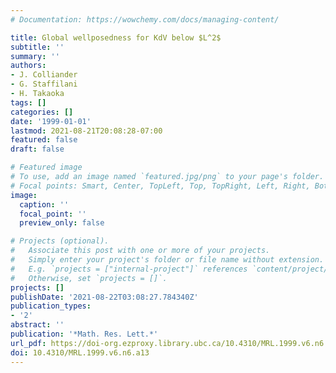 ```yaml
---
# Documentation: https://wowchemy.com/docs/managing-content/

title: Global wellposedness for KdV below $L^2$
subtitle: ''
summary: ''
authors:
- J. Colliander
- G. Staffilani
- H. Takaoka
tags: []
categories: []
date: '1999-01-01'
lastmod: 2021-08-21T20:08:28-07:00
featured: false
draft: false

# Featured image
# To use, add an image named `featured.jpg/png` to your page's folder.
# Focal points: Smart, Center, TopLeft, Top, TopRight, Left, Right, BottomLeft, Bottom, BottomRight.
image:
  caption: ''
  focal_point: ''
  preview_only: false

# Projects (optional).
#   Associate this post with one or more of your projects.
#   Simply enter your project's folder or file name without extension.
#   E.g. `projects = ["internal-project"]` references `content/project/deep-learning/index.md`.
#   Otherwise, set `projects = []`.
projects: []
publishDate: '2021-08-22T03:08:27.784340Z'
publication_types:
- '2'
abstract: ''
publication: '*Math. Res. Lett.*'
url_pdf: https://doi-org.ezproxy.library.ubc.ca/10.4310/MRL.1999.v6.n6.a13
doi: 10.4310/MRL.1999.v6.n6.a13
---
```

